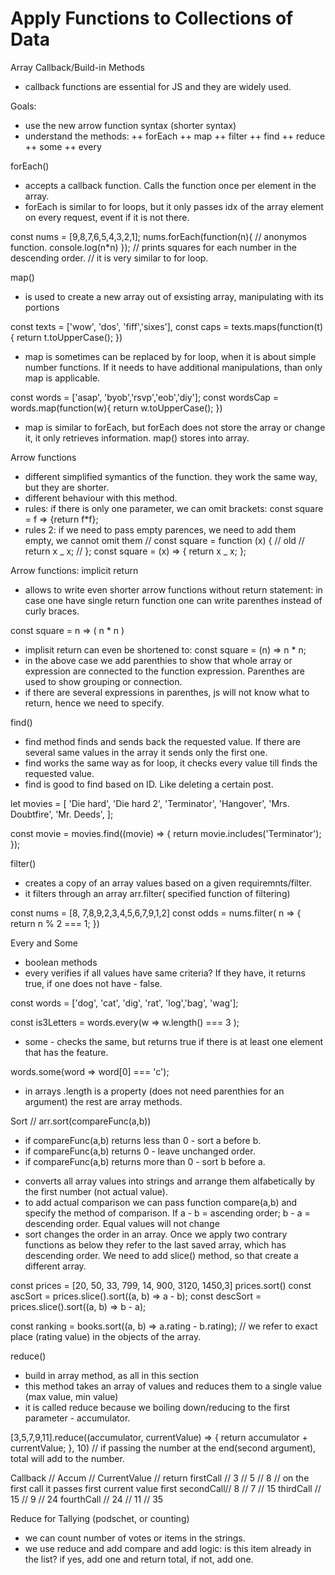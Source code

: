 # Apply Functions to Collections of Data

Array Callback/Build-in Methods

- callback functions are essential for JS and they are widely used.

Goals:

- use the new arrow function syntax (shorter syntax)
- understand the methods:
  ++ forEach
  ++ map
  ++ filter
  ++ find
  ++ reduce
  ++ some
  ++ every

forEach()

- accepts a callback function. Calls the function once per element in the array.
- forEach is similar to for loops, but it only passes idx of the array element on every request, event if it is not there.

const nums = [9,8,7,6,5,4,3,2,1];
nums.forEach(function(n){ // anonymos function.
console.log(n\*n)
});
// prints squares for each number in the descending order.
// it is very similar to for loop.

map()

- is used to create a new array out of exsisting array, manipulating with its portions

const texts = ['wow', 'dos', 'fiff','sixes'],
const caps = texts.maps(function(t){
return t.toUpperCase();
})

- map is sometimes can be replaced by for loop, when it is about simple number functions. If it needs to have additional manipulations, than only map is applicable.

const words = ['asap', 'byob','rsvp','eob','diy'];
const wordsCap = words.map(function(w){
return w.toUpperCase();
})

- map is similar to forEach, but forEach does not store the array or change it, it only retrieves information. map() stores into array.

Arrow functions

- different simplified symantics of the function. they work the same way, but they are shorter.
- different behaviour with this method.
- rules: if there is only one parameter, we can omit brackets: const square = f => {return f\*f};
- rules 2: if we need to pass empty parences, we need to add them empty, we cannot omit them
  // const square = function (x) { // old
  // return x _ x;
  // };
  const square = (x) => {
  return x _ x;
  };

Arrow functions: implicit return

- allows to write even shorter arrow functions without return statement: in case one have single return function one can write parenthes instead of curly braces.

const square = n => (
n \* n
)

- implisit return can even be shortened to:
  const square = (n) => n \* n;
- in the above case we add parenthies to show that whole array or expression are connected to the function expression. Parenthes are used to show grouping or connection.
- if there are several expressions in parenthes, js will not know what to return, hence we need to specify.

find()

- find method finds and sends back the requested value. If there are several same values in the array it sends only the first one.
- find works the same way as for loop, it checks every value till finds the requested value.
- find is good to find based on ID. Like deleting a certain post.

let movies = [
'Die hard',
'Die hard 2',
'Terminator',
'Hangover',
'Mrs. Doubtfire',
'Mr. Deeds',
];

const movie = movies.find((movie) => {
return movie.includes('Terminator');
});

filter()

- creates a copy of an array values based on a given requiremnts/filter.
- it filters through an array arr.filter( specified function of filtering)

const nums = [8, 7,8,9,2,3,4,5,6,7,9,1,2]
const odds = nums.filter( n => {
return n % 2 === 1;
})

Every and Some

- boolean methods
- every verifies if all values have same criteria? If they have, it returns true, if one does not have - false.

const words = ['dog', 'cat', 'dig', 'rat', 'log','bag', 'wag'];

const is3Letters = words.every(w => w.length() === 3 );

- some - checks the same, but returns true if there is at least one element that has the feature.

words.some(word => word[0] === 'c');

- in arrays .length is a property (does not need parenthies for an argument) the rest are array methods.

Sort // arr.sort(compareFunc(a,b))

- if compareFunc(a,b) returns less than 0 - sort a before b.
- if compareFunc(a,b) returns 0 - leave unchanged order.
- if compareFunc(a,b) returns more than 0 - sort b before a.

* converts all array values into strings and arrange them alfabetically by the first number (not actual value).
* to add actual comparison we can pass function compare(a,b) and specify the method of comparison. If a - b = ascending order; b - a = descending order. Equal values will not change
* sort changes the order in an array. Once we apply two contrary functions as below they refer to the last saved array, which has descending order. We need to add slice() method, so that create a different array.

const prices = [20, 50, 33, 799, 14, 900, 3120, 1450,3]
prices.sort()
const ascSort = prices.slice().sort((a, b) => a - b);
const descSort = prices.slice().sort((a, b) => b - a);

const ranking = books.sort((a, b) => a.rating - b.rating); // we refer to exact place (rating value) in the objects of the array.

reduce()

- build in array method, as all in this section
- this method takes an array of values and reduces them to a single value (max value, min value)
- it is called reduce because we boiling down/reducing to the first parameter - accumulator.

[3,5,7,9,11].reduce((accumulator, currentValue) => {
return accumulator + currentValue;
}, 10) // if passing the number at the end(second argument), total will add to the number.

Callback // Accum // CurrentValue // return
firstCall // 3 // 5 // 8 // on the first call it passes first current value first
secondCall// 8 // 7 // 15
thirdCall // 15 // 9 // 24
fourthCall // 24 // 11 // 35

Reduce for Tallying (podschet, or counting)

- we can count number of votes or items in the strings.
- we use reduce and add compare and add logic: is this item already in the list? if yes, add one and return total, if not, add one.
